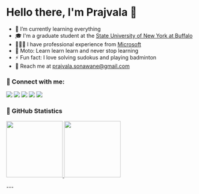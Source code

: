 # Hello there, I'm Prajvala 👋 

- 🌱 I’m currently learning everything
- 🎓 I'm a graduate student at the [State University of New York at Buffalo](https://www.buffalo.edu/)
- 🧑🏻‍💻 I have professional experience from [Microsoft](https://www.microsoft.com/en-in/philanthropies/igd.aspx)
- 🥅 Moto: Learn learn learn and never stop learning
- ⚡ Fun fact: I love solving sudokus and playing badminton
- 📧 Reach me at <a href="mailto:prajvala.sonawane@gmail.com">prajvala.sonawane@gmail.com</a>

### 🔗 Connect with me:

<p align="left">
<a href="mailto:prajvala.sonawane@gmail.com"><img src="https://img.shields.io/badge/Gmail-D14836?style=for-the-badge&logo=gmail&logoColor=white"/></a>
<a href="https://www.linkedin.com/in/prajvala-sonawane/"><img src="https://img.shields.io/badge/LinkedIn-0077B5?style=for-the-badge&logo=linkedin&logoColor=white"/></a>
<a href="https://www.instagram.com/prajvala.s/"><img src="https://img.shields.io/badge/Instagram-E4405F?style=for-the-badge&logo=instagram&logoColor=white"/></a>
<a href="https://leetcode.com/prajvalas/"><img src="https://img.shields.io/badge/-LeetCode-FFA116?style=for-the-badge&logo=LeetCode&logoColor=white"/></a>
<a href="https://discordapp.com/users/Prajvala#3530"><img src="https://img.shields.io/badge/Discord-7289DA?style=for-the-badge&logo=discord&logoColor=white"/></a>
</p>

### 📕 GitHub Statistics

  <p align="left">
    <a href="https://github.com/prajvalas">
      <img height="150em" src="https://github-readme-stats-eight-theta.vercel.app/api?username=prajvalas&show_icons=true&include_all_commits=true&count_private=true"/>
      <img height="150em" src="https://github-readme-stats-eight-theta.vercel.app/api/top-langs/?username=prajvalas&layout=compact&langs_count=8"/>
    </a>
  </p>
---

<!-- ### 🧑🏻‍💻 Leetcode Statistics -->

<!-- <details>
  <summary>:zap: GitHub Stats</summary>

  <img align="left" src="https://github-readme-stats.vercel.app/api?username=prajvalas&show_icons=true&hide_border=false&title_color=ff652f&icon_color=FFE400&bg_color=09131B&text_color=ffffff&border_color=0c1a25" />

</details> -->
